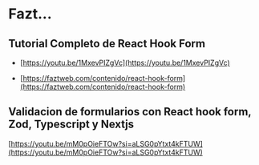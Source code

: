 # Fazt...

## Tutorial Completo de React Hook Form
* [https://youtu.be/1MxevPIZgVc](https://youtu.be/1MxevPIZgVc)

* [https://faztweb.com/contenido/react-hook-form](https://faztweb.com/contenido/react-hook-form)

## Validacion de formularios con React hook form, Zod, Typescript y Nextjs
[https://youtu.be/mM0pOieFTOw?si=aLSG0pYtxt4kFTUW](https://youtu.be/mM0pOieFTOw?si=aLSG0pYtxt4kFTUW)
